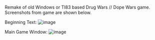 Remake of old Windows or TI83 based Drug Wars // Dope Wars game. Screenshots from game are shown below.

Beginning Text:
![image](https://github.com/user-attachments/assets/3f522ce9-208d-4545-8029-6aec793a07d7)

Main Game Window:
![image](https://github.com/user-attachments/assets/e47eb8b9-24b2-4f11-8d1d-41c45bcfb511)
